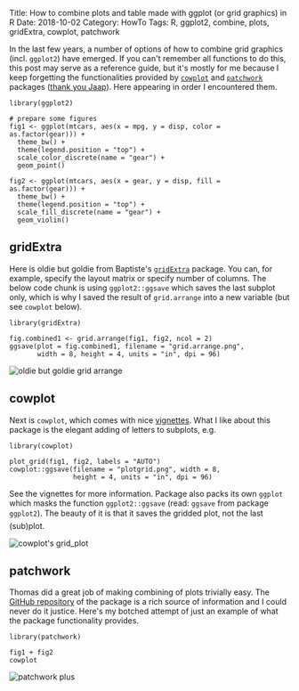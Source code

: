 Title: How to combine plots and table made with ggplot (or grid graphics) in R
Date: 2018-10-02
Category: HowTo
Tags: R, ggplot2, combine, plots, gridExtra, cowplot, patchwork

In the last few years, a number of options of how to combine grid graphics (incl. `ggplot2`) have emerged.
If you can't remember all functions to do this, this post may serve as a reference guide, but it's mostly
for me because I keep forgetting the functionalities provided by [`cowplot`](https://github.com/wilkelab/cowplot) and [`patchwork`](https://github.com/thomasp85/patchwork) packages ([thank you Jaap](https://chat.stackoverflow.com/transcript/75819?m=44067437#44067437)). Here appearing in order I encountered them.

```
library(ggplot2)

# prepare some figures
fig1 <- ggplot(mtcars, aes(x = mpg, y = disp, color = as.factor(gear))) +
  theme_bw() +
  theme(legend.position = "top") +
  scale_color_discrete(name = "gear") +
  geom_point()

fig2 <- ggplot(mtcars, aes(x = gear, y = disp, fill = as.factor(gear))) +
  theme_bw() +
  theme(legend.position = "top") +
  scale_fill_discrete(name = "gear") +
  geom_violin()
```

## gridExtra
Here is oldie but goldie from Baptiste's [`gridExtra`](https://cran.r-project.org/web/packages/gridExtra/index.html) package.
You can, for example, specify the layout matrix or specify number of columns. The below code chunk is using `ggplot2::ggsave` which saves the last subplot only, which is why I saved the result of `grid.arrange` into a new variable (but see `cowplot` below).

```
library(gridExtra)

fig.combined1 <- grid.arrange(fig1, fig2, ncol = 2)
ggsave(plot = fig.combined1, filename = "grid.arrange.png",
       width = 8, height = 4, units = "in", dpi = 96)
```
![oldie but goldie grid arrange]({static}images/grid.arrange.png)


## cowplot
Next is `cowplot`, which comes with nice [vignettes](https://cran.r-project.org/web/packages/cowplot/index.html). What I like about this package is the elegant adding of letters to subplots, e.g.

```
library(cowplot)

plot_grid(fig1, fig2, labels = "AUTO")
cowplot::ggsave(filename = "plotgrid.png", width = 8,
                height = 4, units = "in", dpi = 96)
```

See the vignettes for more information. Package also packs its own `ggplot` which masks the function `ggplot2::ggsave` (read: `ggsave` from package `ggplot2`). The beauty of it is that it saves the gridded plot, not the last (sub)plot.

![cowplot's grid_plot]({static}images/plotgrid.png)

## patchwork

Thomas did a great job of making combining of plots trivially easy. The [GitHub repository](https://github.com/thomasp85/patchwork) of the package is a rich source of information and I could never do it justice. Here's my botched attempt of just an example of what the package functionality provides.

```
library(patchwork)

fig1 + fig2
cowplot
```

![patchwork plus]({static}/images/patchplus.png)
